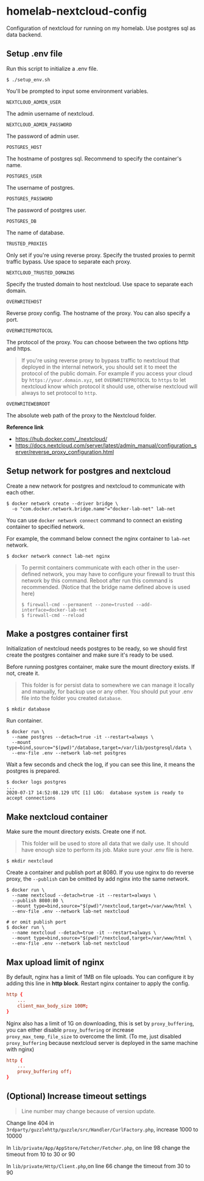# homelab-nextcloud-config

Configuration of nextcloud for running on my homelab. Use postgres sql as data backend.

## Setup .env file

Run this script to initialize a .env file.

```console
$ ./setup_env.sh
```

You'll be prompted to input some environment variables.

`NEXTCLOUD_ADMIN_USER`

The admin username of nextcloud.

`NEXTCLOUD_ADMIN_PASSWORD`

The password of admin user.

`POSTGRES_HOST`

The hostname of postgres sql. Recommend to specify the container's name.

`POSTGRES_USER`

The username of postgres.

`POSTGRES_PASSWORD`

The password of postgres user.

`POSTGRES_DB`

The name of database.

`TRUSTED_PROXIES`

Only set if you're using reverse proxy. Specify the trusted proxies to permit traffic bypass. Use space to separate each proxy.

`NEXTCLOUD_TRUSTED_DOMAINS`

Specify the trusted domain to host nextcloud. Use space to separate each domain.

`OVERWRITEHOST`

Reverse proxy config. The hostname of the proxy. You can also specify a port.

`OVERWRITEPROTOCOL`

The protocol of the proxy. You can choose between the two options http and https.

> If you're using reverse proxy to bypass traffic to nextcloud that deployed in the internal network, you should set it to meet the protocol of the public domain. For example if you access your cloud by `https://your.domain.xyz`, set `OVERWRITEPROTOCOL` to `https` to let nextcloud know which protocol it should use, otherwise nextcloud will always to set protocol to `http`.

`OVERWRITEWEBROOT`

The absolute web path of the proxy to the Nextcloud folder.

**Reference link**

- https://hub.docker.com/_/nextcloud/
- https://docs.nextcloud.com/server/latest/admin_manual/configuration_server/reverse_proxy_configuration.html

## Setup network for postgres and nextcloud

Create a new network for postgres and nextcloud to communicate with each other.

```console
$ docker network create --driver bridge \
  -o "com.docker.network.bridge.name"="docker-lab-net" lab-net
```

You can use `docker network connect` command to connect an existing container to specified network.

For example, the command below connect the nginx container to `lab-net` network.

```console
$ docker network connect lab-net nginx
```

> To permit containers communicate with each other in the user-defined network, you may have to configure your firewall to trust this network by this command. Reboot after run this command is recommended. (Notice that the bridge name defined above is used here)
>
> ```console
> $ firewall-cmd --permanent --zone=trusted --add-interface=docker-lab-net
> $ firewall-cmd --reload
> ```

## Make a postgres container first

Initialization of nextcloud needs postgres to be ready, so we should first create the postgres container and make sure it's ready to be used.

Before running postgres container, make sure the mount directory exists. If not, create it.

> This folder is for persist data to somewhere we can manage it locally and manually, for backup use or any other. You should put your .env file into the folder you created `database`.

```console
$ mkdir database
```

Run container.

```console
$ docker run \
  --name postgres --detach=true -it --restart=always \
  --mount type=bind,source="$(pwd)"/database,target=/var/lib/postgresql/data \
  --env-file .env --network lab-net postgres
```

Wait a few seconds and check the log, if you can see this line, it means the postgres is prepared.

```console
$ docker logs postgres
...
2020-07-17 14:52:08.129 UTC [1] LOG:  database system is ready to accept connections
```

## Make nextcloud container

Make sure the mount directory exists. Create one if not.

> This folder will be used to store all data that we daily use. It should have enough size to perform its job. Make sure your .env file is here.

```console
$ mkdir nextcloud
```

Create a container and publish port at 8080. If you use nginx to do reverse proxy, the `--publish` can be omitted by add nginx into the same network.

```console
$ docker run \
  --name nextcloud --detach=true -it --restart=always \
  --publish 8080:80 \
  --mount type=bind,source="$(pwd)"/nextcloud,target=/var/www/html \
  --env-file .env --network lab-net nextcloud

# or omit publish port
$ docker run \
  --name nextcloud --detach=true -it --restart=always \
  --mount type=bind,source="$(pwd)"/nextcloud,target=/var/www/html \
  --env-file .env --network lab-net nextcloud
```

## Max upload limit of nginx

By default, nginx has a limit of 1MB on file uploads. You can configure it by adding this line in **http block**. Restart nginx container to apply the config.

```conf
http {
    ...
    client_max_body_size 100M;
}
```

Nginx also has a limit of 1G on downloading, this is set by `proxy_buffering`, you can either disable `proxy_buffering` or increase `proxy_max_temp_file_size` to overcome the limit. (To me, just disabled `proxy_buffering` because nextcloud server is deployed in the same machine with nginx)

```conf
http {
    ...
    proxy_buffering off;
}
```

## (Optional) Increase timeout settings

> Line number may change because of version update.

Change line 404 in `3rdparty/guzzlehttp/guzzle/src/Handler/CurlFactory.php`, increase 1000 to 10000

In `lib/private/App/AppStore/Fetcher/Fetcher.php`, on line 98 change the timeout from 10 to 30 or 90

In `lib/private/Http/Client.php`,on line 66 change the timeout from 30 to 90
